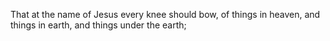 That at the name of Jesus every knee should bow, of things in heaven, and things in earth, and things under the earth;
